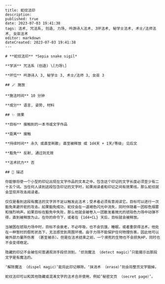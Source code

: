 
    ---
    title: 蛇纹法印
    description: 
    published: true
    date: 2023-07-03 19:41:38
    tags: 法术, 咒法系, 创造, 力场, 吟游诗人法术, 3环法术, 秘学士法术, 术士/法师法术, 女巫法术
    editor: markdown
    dateCreated: 2023-07-03 19:41:38
    ---

    # **蛇纹法印** *Sepia snake sigil*

    **学派** 咒法系 (创造) \[力场\] 

    **环位** 吟游诗人 3, 秘学士 3, 术士/法师 3, 女巫 3

    ## 🪄 施放

    **施法时间** 10 分钟

    **成分** 语言, 姿势, 材料

    ## ✨ 效果 

    **目标** 接触到的一本书或文字作品 

    **距离** 接触  

    **持续时间** 永久 或直至耗散; 直至被释放 或 1d4天 + 1天/等级; 见后文 

    **豁免** 反射, 通过则无效

    **法术抗力** 否

    ## 📖 描述

    你能够将使一个小型的印记出现在文字作品的文本之中。包含这个印记的文字长度必须至少有二十五个词。当任何人读到这段包含印记的文字时，如果阅读者和印记之间有效果线，那么蛇纹就会显现并攻击阅读者。

    仅仅是看到这段有魔法的文字并不足以触发此法术；受术者必须有意阅读它。目标可以进行一次豁免来避开蛇的攻击。如果豁免成功，蛇纹会在一道褐色闪光中消失，同时伴随着一团棕色烟雾和强烈响声。如果目标在豁免中失败，那么他就会被卷入一团散发着微光的琥珀色力场中动弹不得，直到被释放为止。在你的命令下，或者在 {1d4+CL} 天后，目标就会被释放。

    当被困在琥珀力场中时，目标不会衰老，不必呼吸，也不会饥饿、睡眠，或者重获得法术。他处在一种暂时的假死状态下，无法感觉到周围环境。由于力场不能保护任何物理伤害，因此他可以被外部力量所伤害 （甚至被杀）。但是在法术结束之前，一个濒死的生物也不会损失HP，同时也不会变得稳定。

    隐藏的印记不会被任何普通观测手段侦测到，‘侦测魔法 （detect magic）’只能揭示出那段文字是有魔法的。

    ‘解除魔法 （dispel magic）’能将此印记移除。‘抹消术 （erase）’则会将整页文字毁掉。

    蛇纹法印可以和其他隐藏或混淆文字的法术合并使用，例如‘秘密文页 （secret page）’。
    